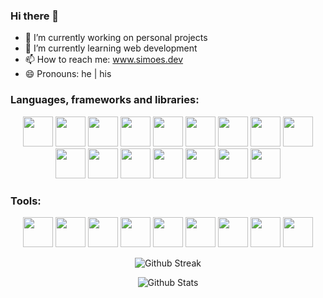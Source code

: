### Hi there 👋

- 🔭 I’m currently working on personal projects
- 🌱 I’m currently learning web development
- 📫 How to reach me: www.simoes.dev
- 😄 Pronouns: he | his

### Languages, frameworks and libraries:

<p align="center">
  <img width="48" height="48" src="https://cdn.svgporn.com/logos/react.svg" />
  <img width="48" height="48" src="https://cdn.svgporn.com/logos/sqlite.svg" />
  <img width="48" height="48" src="https://cdn.svgporn.com/logos/mysql.svg" />
  <img width="48" height="48" src="https://cdn.svgporn.com/logos/html-5.svg" />
  <img width="48" height="48" src="https://cdn.svgporn.com/logos/css-3.svg" />
  <img width="48" height="48" src="https://cdn.svgporn.com/logos/javascript.svg" />
  <img width="48" height="48" src="https://cdn.svgporn.com/logos/tailwindcss-icon.svg" />
  <img width="48" height="48" src="https://cdn.svgporn.com/logos/nextjs.svg" />
  <img width="48" height="48" src="https://cdn.svgporn.com/logos/wordpress-icon.svg" />
  <img width="48" height="48" src="https://cdn.svgporn.com/logos/laravel.svg" />
  <img width="48" height="48" src="https://cdn.svgporn.com/logos/php.svg" />
  <img width="48" height="48" src="https://cdn.svgporn.com/logos/flutter.svg" />
  <img width="48" height="48" src="https://cdn.svgporn.com/logos/c.svg" />
  <img width="48" height="48" src="https://cdn.svgporn.com/logos/c-plusplus.svg" />
  <img width="48" height="48" src="https://cdn.svgporn.com/logos/java.svg" />
  <img width="48" height="48" src="https://cdn.svgporn.com/logos/vercel-icon.svg" />
</p>

### Tools:

<p align="center">
  <img width="48" height="48" src="https://cdn.svgporn.com/logos/codepen-icon.svg" />
  <img width="48" height="48" src="https://cdn.svgporn.com/logos/visual-studio-code.svg" />
  <img width="48" height="48" src="https://cdn.svgporn.com/logos/vim.svg" />
  <img width="48" height="48" src="https://cdn.svgporn.com/logos/webpack.svg" />
  <img width="48" height="48" src="https://cdn.svgporn.com/logos/gulp.svg" />
  <img width="48" height="48" src="https://cdn.svgporn.com/logos/npm.svg" />
  <img width="48" height="48" src="https://cdn.svgporn.com/logos/yarn.svg" />
  <img width="48" height="48" src="https://cdn.svgporn.com/logos/git-icon.svg" />
  <img width="48" height="48" src="https://cdn.svgporn.com/logos/ubuntu.svg" />
</p>

<p align="center">
  <img src="https://github-readme-streak-stats.herokuapp.com?user=devsimoes&theme=dark" alt="Github Streak" />
</p>

<p align="center">
  <img src="https://github-readme-stats.vercel.app/api?username=devsimoes&show_icons=true&theme=onedark" alt="Github Stats" />
</p>
